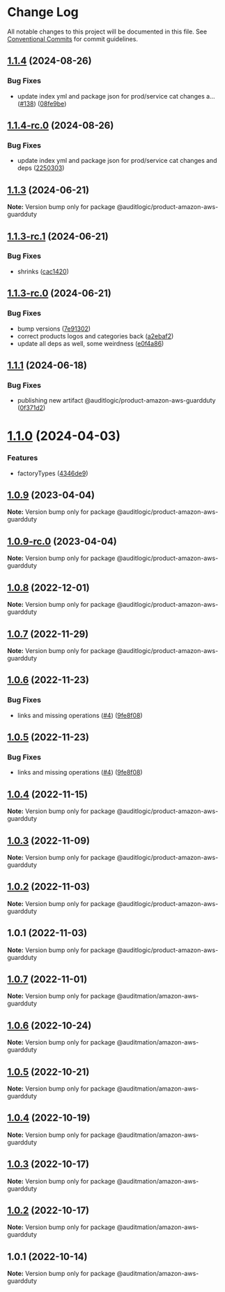 # Change Log

All notable changes to this project will be documented in this file.
See [Conventional Commits](https://conventionalcommits.org) for commit guidelines.

## [1.1.4](https://github.com/auditlogic/product/compare/@auditlogic/product-amazon-aws-guardduty@1.1.3...@auditlogic/product-amazon-aws-guardduty@1.1.4) (2024-08-26)


### Bug Fixes

* update index yml and package json for prod/service cat changes a… ([#138](https://github.com/auditlogic/product/issues/138)) ([08fe9be](https://github.com/auditlogic/product/commit/08fe9beb1c8457462a19bc69caa02e6212d97e1a))





## [1.1.4-rc.0](https://github.com/auditlogic/product/compare/@auditlogic/product-amazon-aws-guardduty@1.1.3...@auditlogic/product-amazon-aws-guardduty@1.1.4-rc.0) (2024-08-26)


### Bug Fixes

* update index yml and package json for prod/service cat changes and deps ([2250303](https://github.com/auditlogic/product/commit/225030363a363608240135b7ebed386b28f01e4b))





## [1.1.3](https://github.com/auditlogic/product/compare/@auditlogic/product-amazon-aws-guardduty@1.1.3-rc.1...@auditlogic/product-amazon-aws-guardduty@1.1.3) (2024-06-21)

**Note:** Version bump only for package @auditlogic/product-amazon-aws-guardduty





## [1.1.3-rc.1](https://github.com/auditlogic/product/compare/@auditlogic/product-amazon-aws-guardduty@1.1.3-rc.0...@auditlogic/product-amazon-aws-guardduty@1.1.3-rc.1) (2024-06-21)


### Bug Fixes

* shrinks ([cac1420](https://github.com/auditlogic/product/commit/cac14200fefcd8183ab69fe89a47bd3f70f563e9))





## [1.1.3-rc.0](https://github.com/auditlogic/product/compare/@auditlogic/product-amazon-aws-guardduty@1.1.1...@auditlogic/product-amazon-aws-guardduty@1.1.3-rc.0) (2024-06-21)


### Bug Fixes

* bump versions ([7e91302](https://github.com/auditlogic/product/commit/7e913023b8b312150ed7762c32fbbe616be71de5))
* correct products logos and categories back ([a2ebaf2](https://github.com/auditlogic/product/commit/a2ebaf2efe8e232e6ff22c774c456048771f9469))
* update all deps as well, some weirdness ([e0f4a86](https://github.com/auditlogic/product/commit/e0f4a864714e2d3de6bbf3da014d5312fe53be2f))





## [1.1.1](https://github.com/auditlogic/product/compare/@auditlogic/product-amazon-aws-guardduty@1.1.0...@auditlogic/product-amazon-aws-guardduty@1.1.1) (2024-06-18)


### Bug Fixes

* publishing new artifact @auditlogic/product-amazon-aws-guardduty ([0f371d2](https://github.com/auditlogic/product/commit/0f371d2f796b87842f500d23b840d1811946d77f))





# [1.1.0](https://github.com/auditlogic/product/compare/@auditlogic/product-amazon-aws-guardduty@1.0.9...@auditlogic/product-amazon-aws-guardduty@1.1.0) (2024-04-03)


### Features

* factoryTypes ([4346de9](https://github.com/auditlogic/product/commit/4346de92693aee892fccf725338ffc7b80ab182b))





## [1.0.9](https://github.com/auditlogic/product/compare/@auditlogic/product-amazon-aws-guardduty@1.0.8...@auditlogic/product-amazon-aws-guardduty@1.0.9) (2023-04-04)

**Note:** Version bump only for package @auditlogic/product-amazon-aws-guardduty





## [1.0.9-rc.0](https://github.com/auditlogic/product/compare/@auditlogic/product-amazon-aws-guardduty@1.0.8...@auditlogic/product-amazon-aws-guardduty@1.0.9-rc.0) (2023-04-04)

**Note:** Version bump only for package @auditlogic/product-amazon-aws-guardduty





## [1.0.8](https://github.com/auditlogic/product/compare/@auditlogic/product-amazon-aws-guardduty@1.0.7...@auditlogic/product-amazon-aws-guardduty@1.0.8) (2022-12-01)

**Note:** Version bump only for package @auditlogic/product-amazon-aws-guardduty





## [1.0.7](https://github.com/auditlogic/product/compare/@auditlogic/product-amazon-aws-guardduty@1.0.6...@auditlogic/product-amazon-aws-guardduty@1.0.7) (2022-11-29)

**Note:** Version bump only for package @auditlogic/product-amazon-aws-guardduty





## [1.0.6](https://github.com/auditlogic/product/compare/@auditlogic/product-amazon-aws-guardduty@1.0.4...@auditlogic/product-amazon-aws-guardduty@1.0.6) (2022-11-23)


### Bug Fixes

* links and missing operations ([#4](https://github.com/auditlogic/product/issues/4)) ([9fe8f08](https://github.com/auditlogic/product/commit/9fe8f08fe7c57fdb79f991ac35bd6ac2e7dcad38))





## [1.0.5](https://github.com/auditlogic/product/compare/@auditlogic/product-amazon-aws-guardduty@1.0.4...@auditlogic/product-amazon-aws-guardduty@1.0.5) (2022-11-23)


### Bug Fixes

* links and missing operations ([#4](https://github.com/auditlogic/product/issues/4)) ([9fe8f08](https://github.com/auditlogic/product/commit/9fe8f08fe7c57fdb79f991ac35bd6ac2e7dcad38))





## [1.0.4](https://github.com/auditlogic/product/compare/@auditlogic/product-amazon-aws-guardduty@1.0.3...@auditlogic/product-amazon-aws-guardduty@1.0.4) (2022-11-15)

**Note:** Version bump only for package @auditlogic/product-amazon-aws-guardduty





## [1.0.3](https://github.com/auditlogic/product/compare/@auditlogic/product-amazon-aws-guardduty@1.0.2...@auditlogic/product-amazon-aws-guardduty@1.0.3) (2022-11-09)

**Note:** Version bump only for package @auditlogic/product-amazon-aws-guardduty





## [1.0.2](https://github.com/auditlogic/product/compare/@auditlogic/product-amazon-aws-guardduty@1.0.1...@auditlogic/product-amazon-aws-guardduty@1.0.2) (2022-11-03)

**Note:** Version bump only for package @auditlogic/product-amazon-aws-guardduty





## 1.0.1 (2022-11-03)

**Note:** Version bump only for package @auditlogic/product-amazon-aws-guardduty





## [1.0.7](https://github.com/auditmation/store-content/compare/@auditmation/amazon-aws-guardduty@1.0.6...@auditmation/amazon-aws-guardduty@1.0.7) (2022-11-01)

**Note:** Version bump only for package @auditmation/amazon-aws-guardduty





## [1.0.6](https://github.com/auditmation/store-content/compare/@auditmation/amazon-aws-guardduty@1.0.5...@auditmation/amazon-aws-guardduty@1.0.6) (2022-10-24)

**Note:** Version bump only for package @auditmation/amazon-aws-guardduty





## [1.0.5](https://github.com/auditmation/store-content/compare/@auditmation/amazon-aws-guardduty@1.0.4...@auditmation/amazon-aws-guardduty@1.0.5) (2022-10-21)

**Note:** Version bump only for package @auditmation/amazon-aws-guardduty





## [1.0.4](https://github.com/auditmation/store-content/compare/@auditmation/amazon-aws-guardduty@1.0.3...@auditmation/amazon-aws-guardduty@1.0.4) (2022-10-19)

**Note:** Version bump only for package @auditmation/amazon-aws-guardduty





## [1.0.3](https://github.com/auditmation/store-content/compare/@auditmation/amazon-aws-guardduty@1.0.2...@auditmation/amazon-aws-guardduty@1.0.3) (2022-10-17)

**Note:** Version bump only for package @auditmation/amazon-aws-guardduty





## [1.0.2](https://github.com/auditmation/store-content/compare/@auditmation/amazon-aws-guardduty@1.0.1...@auditmation/amazon-aws-guardduty@1.0.2) (2022-10-17)

**Note:** Version bump only for package @auditmation/amazon-aws-guardduty





## 1.0.1 (2022-10-14)

**Note:** Version bump only for package @auditmation/amazon-aws-guardduty
